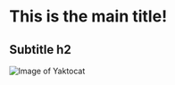 # This is the main title!
## Subtitle h2

![Image of Yaktocat](https://octodex.github.com/images/yaktocat.png)
